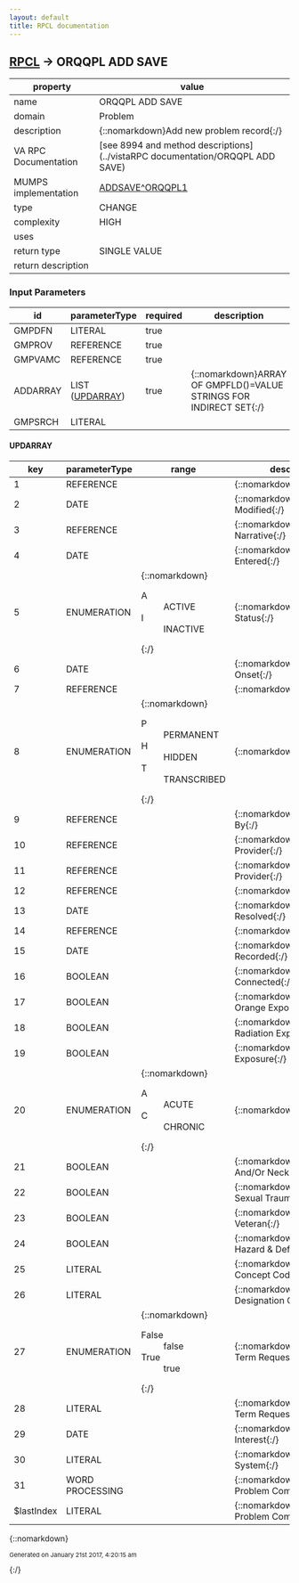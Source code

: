 ```yaml
---
layout: default
title: RPCL documentation
---
```




## [RPCL](TableOfContent.md) &#8594; ORQQPL ADD SAVE 

 property | value 
--- | --- 
 name | ORQQPL ADD SAVE
 domain | Problem
 description | {::nomarkdown}Add new problem record{:/}
 VA RPC Documentation | [see 8994 and method descriptions](../vistaRPC documentation/ORQQPL ADD SAVE)
 MUMPS implementation | [ADDSAVE^ORQQPL1](http://code.osehra.org/dox/Routine_ORQQPL1_source.html)
 type | CHANGE
 complexity | HIGH
 uses | 
 return type | SINGLE VALUE
 return description | 

### Input Parameters

| id | parameterType | required | description | example | 
| --- | --- | --- | --- | --- | 
| GMPDFN | LITERAL | true |  | 25^CARTER,DAVID^0113^ | 
| GMPROV | REFERENCE | true |  | 57 | 
| GMPVAMC | REFERENCE | true |  | 2957 | 
| ADDARRAY | LIST ([UPDARRAY](#for-id-addarray)) | true | {::nomarkdown}ARRAY OF GMPFLD()=VALUE STRINGS FOR INDIRECT SET{:/} |  | 
| GMPSRCH | LITERAL |  |  | hypertension | 

#### UPDARRAY

| key | parameterType | range | description | mvdmProperty | example | 
| --- | --- | --- | --- | --- | --- | 
| 1 | REFERENCE |  | {::nomarkdown}Diagnosis{:/} | diagnosis | GMPFLD(.01)=\521774^R69.\ | 
| 2 | DATE |  | {::nomarkdown}Date Last Modified{:/} | lastModifiedDate | GMPFLD(.03)=\0^\ | 
| 3 | REFERENCE |  | {::nomarkdown}Provider Narrative{:/} | providerNarrative | GMPFLD(.05)=\^Hypertension\ | 
| 4 | DATE |  | {::nomarkdown}Date Entered{:/} | enteredDate | GMPFLD(.08)=\3160801^Aug 01 2016\ | 
| 5 | ENUMERATION | {::nomarkdown}<dl><dt>A</dt><dd>ACTIVE</dd><dt>I</dt><dd>INACTIVE</dd></dl>{:/} | {::nomarkdown}Problem Status{:/} | problemStatus | GMPFLD(.12)=\A^ACTIVE\ | 
| 6 | DATE |  | {::nomarkdown}Date Of Onset{:/} | onsetDate | GMPFLD(.13)=\3120313^Mar 13 2012\ | 
| 7 | REFERENCE |  | {::nomarkdown}Problem{:/} | problem | GMPFLD(1.01)=\7647488^Hypertension\ | 
| 8 | ENUMERATION | {::nomarkdown}<dl><dt>P</dt><dd>PERMANENT</dd><dt>H</dt><dd>HIDDEN</dd><dt>T</dt><dd>TRANSCRIBED</dd></dl>{:/} | {::nomarkdown}Condition{:/} | condition | GMPFLD(1.02)=\P\ | 
| 9 | REFERENCE |  | {::nomarkdown}Entered By{:/} | enteredBy | GMPFLD(1.03)=\57^ALEXANDER,ROBERT\ | 
| 10 | REFERENCE |  | {::nomarkdown}Recording Provider{:/} |  | GMPFLD(1.04)=\57^ALEXANDER,ROBERT\ | 
| 11 | REFERENCE |  | {::nomarkdown}Responsible Provider{:/} | responsibleProvider | GMPFLD(1.05)=\57^Alexander,Robert\ | 
| 12 | REFERENCE |  | {::nomarkdown}Service{:/} |  | GMPFLD(1.06)=\^\ | 
| 13 | DATE |  | {::nomarkdown}Date Resolved{:/} | resolvedDate | GMPFLD(1.07)=\3160801^Aug 01 2016\ | 
| 14 | REFERENCE |  | {::nomarkdown}Clinic{:/} | clinic | GMPFLD(1.08)=\10^Clinicd\ | 
| 15 | DATE |  | {::nomarkdown}Date Recorded{:/} |  | GMPFLD(1.09)=\3160801^Aug 01 2016\ | 
| 16 | BOOLEAN |  | {::nomarkdown}Service Connected{:/} | isServiceConnected | GMPFLD(1.1)=\^Unknown\ | 
| 17 | BOOLEAN |  | {::nomarkdown}Agent Orange Exposure{:/} | isAgentOrangeExposure | GMPFLD(1.11)=\0^NO\ | 
| 18 | BOOLEAN |  | {::nomarkdown}Ionizing Radiation Exposure{:/} | isIonizingRadiationExposure | GMPFLD(1.12)=\0^NO\ | 
| 19 | BOOLEAN |  | {::nomarkdown}Persian Gulf Exposure{:/} | isPersianGulfExposure | GMPFLD(1.13)=\0^NO\ | 
| 20 | ENUMERATION | {::nomarkdown}<dl><dt>A</dt><dd>ACUTE</dd><dt>C</dt><dd>CHRONIC</dd></dl>{:/} | {::nomarkdown}Priority{:/} | priority | GMPFLD(1.14)=\A^ACUTE\ | 
| 21 | BOOLEAN |  | {::nomarkdown}Head And/Or Neck Cancer{:/} | isHeadAndOrNeckCancer | GMPFLD(1.15)=\0^NO\ | 
| 22 | BOOLEAN |  | {::nomarkdown}Military Sexual Trauma{:/} | isMilitarySexualTrauma | GMPFLD(1.16)=\0^NO\ | 
| 23 | BOOLEAN |  | {::nomarkdown}Combat Veteran{:/} | isCombatVeteran | GMPFLD(1.17)=\0^NO\ | 
| 24 | BOOLEAN |  | {::nomarkdown}Shipboard Hazard & Defense{:/} | isShipboardHazardDefense | GMPFLD(1.18)=\0^NO\ | 
| 25 | LITERAL |  | {::nomarkdown}Snomed Ct Concept Code{:/} | snomedCTConceptCode | GMPFLD(80001)=\38341003^38341003\ | 
| 26 | LITERAL |  | {::nomarkdown}Snomed Ct Designation Code{:/} | snomedCTDesignationCode | GMPFLD(80002)=\64176011^64176011\ | 
| 27 | ENUMERATION | {::nomarkdown}<dl><dt>False</dt><dd>false</dd><dt>True</dt><dd>true</dd></dl>{:/} | {::nomarkdown}Unique New Term Requested{:/} | uniqueNewTermRequested | GMPFLD(80101)=\^\ | 
| 28 | LITERAL |  | {::nomarkdown}Unique Term Request Comment{:/} | uniqueTermRequestComment | GMPFLD(80102)=\^\ | 
| 29 | DATE |  | {::nomarkdown}Date Of Interest{:/} | interestDate | GMPFLD(80201)=\3160801^Aug 01 2016\ | 
| 30 | LITERAL |  | {::nomarkdown}Coding System{:/} | codingSystem | GMPFLD(80202)=\10D^ICD-10-CM\ | 
| 31 | WORD PROCESSING |  | {::nomarkdown}New Problem Comment{:/} | comments | GMPFLD(10,\NEW\,1)=\hypertension comment 1\ | 
| $lastIndex | LITERAL |  | {::nomarkdown}Number of Problem Comments{:/} |  | GMPFLD(10,0)=\1\ | 

{::nomarkdown} <br/><p style="font-size: 11px">Generated on January 21st 2017, 4:20:15 am</p>{:/}